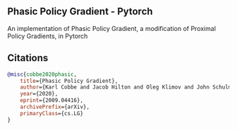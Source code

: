 ## Phasic Policy Gradient - Pytorch

An implementation of Phasic Policy Gradient, a modification of Proximal Policy Gradients, in Pytorch

## Citations

```bibtex
@misc{cobbe2020phasic,
    title={Phasic Policy Gradient},
    author={Karl Cobbe and Jacob Hilton and Oleg Klimov and John Schulman},
    year={2020},
    eprint={2009.04416},
    archivePrefix={arXiv},
    primaryClass={cs.LG}
}
```
